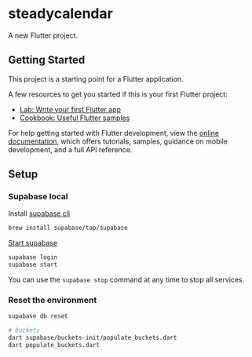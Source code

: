 # steadycalendar

A new Flutter project.

## Getting Started

This project is a starting point for a Flutter application.

A few resources to get you started if this is your first Flutter project:

- [Lab: Write your first Flutter app](https://docs.flutter.dev/get-started/codelab)
- [Cookbook: Useful Flutter samples](https://docs.flutter.dev/cookbook)

For help getting started with Flutter development, view the
[online documentation](https://docs.flutter.dev/), which offers tutorials,
samples, guidance on mobile development, and a full API reference.

## Setup
### Supabase local

Install [supabase cli](https://supabase.com/docs/guides/cli)
```bash
brew install supabase/tap/supabase
```

[Start supabase](https://supabase.com/docs/guides/cli/local-development)
```bash
supabase login
supabase start
```

You can use the `supabase stop` command at any time to stop all services.


### Reset the environment
```bash
supabase db reset

# buckets
dart supabase/buckets-init/populate_buckets.dart
dart populate_buckets.dart
```
